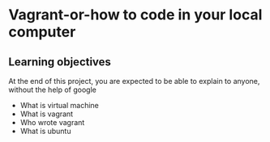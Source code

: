 # Vagrant-or-how to code in your local computer

## Learning objectives
At the end of this project, you are expected to be able to explain to anyone, without the help of google
* What is virtual machine
* What is vagrant
* Who wrote vagrant
* What is ubuntu

